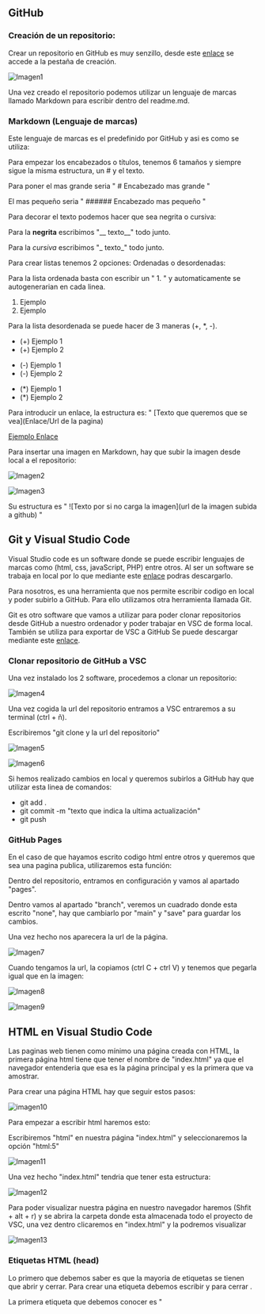 
## GitHub

### Creación de un repositorio:
Crear un repositorio en GitHub es muy senzillo, desde este [enlace](https://github.com/new) se accede a la pestaña de creación.

![Imagen1](https://github.com/ChristianMonrabal/Documentacion_MP4_UF1_MonrabalDonisChristian/blob/main/1.png?raw=true)

Una vez creado el repositorio podemos utilizar un lenguaje de marcas llamado Markdown para escribir dentro del readme.md.

### Markdown (Lenguaje de marcas)
Este lenguaje de marcas es el predefinido por GitHub y asi es como se utiliza:

Para empezar los encabezados o títulos, tenemos 6 tamaños y siempre sigue la misma estructura, un # y el texto.

Para poner el mas grande seria " # Encabezado mas grande "

El mas pequeño seria " ###### Encabezado mas pequeño "

Para decorar el texto podemos hacer que sea negrita o cursiva:

Para la __negrita__ escribimos "__ texto__" todo junto.

Para la _cursiva_ escribimos "_ texto_" todo junto.

Para crear listas tenemos 2 opciones: Ordenadas o desordenadas:

Para la lista ordenada basta con escribir un " 1. " y automaticamente se autogenerarian en cada linea.
1. Ejemplo 
2. Ejemplo 

Para la lista desordenada se puede hacer de 3 maneras (+, *, -).
+ (+) Ejemplo 1
+ (+) Ejemplo 2
- (-) Ejemplo 1
- (-) Ejemplo 2
* (*) Ejemplo 1
* (*) Ejemplo 2

Para introducir un enlace, la estructura es: " [Texto que queremos que se vea](Enlace/Url de la pagina)

[Ejemplo Enlace](https://github.com/ChristianMonrabal?tab=repositories)

Para insertar una imagen en Markdown, hay que subir la imagen desde local a el repositorio:

![Imagen2](https://github.com/ChristianMonrabal/Documentacion_MP4_UF1_MonrabalDonisChristian/blob/main/2.png?raw=true)

![Imagen3](https://github.com/ChristianMonrabal/Documentacion_MP4_UF1_MonrabalDonisChristian/blob/main/3.png?raw=true)

Su estructura es " ![Texto por si no carga la imagen](url de la imagen subida a github) "

## Git y Visual Studio Code

Visual Studio code es un software donde se puede escribir lenguajes de marcas como (html, css, javaScript, PHP) entre otros. Al ser un software se trabaja en local por lo que mediante este [enlace](https://code.visualstudio.com/download) podras descargarlo.

Para nosotros, es una herramienta que nos permite escribir codigo en local y poder subirlo a GitHub. Para ello utilizamos otra herramienta llamada Git.

Git es otro software que vamos a utilizar para poder clonar repositorios desde GitHub a nuestro ordenador y poder trabajar en VSC de forma local. También se utiliza para exportar de VSC a GitHub Se puede descargar mediante este [enlace](https://git-scm.com/downloads).

### Clonar repositorio de GitHub a VSC

Una vez instalado los 2 software, procedemos a clonar un repositorio:

![Imagen4](https://github.com/ChristianMonrabal/Documentacion_MP4_UF1_MonrabalDonisChristian/blob/main/4.png?raw=true)

Una vez cogida la url del repositorio entramos a VSC entraremos a su terminal (ctrl + ñ).

Escribiremos "git clone y la url del repositorio"

![Imagen5](https://github.com/ChristianMonrabal/Documentacion_MP4_UF1_MonrabalDonisChristian/blob/main/5.png?raw=true)

![Imagen6](https://github.com/ChristianMonrabal/Documentacion_MP4_UF1_MonrabalDonisChristian/blob/main/6.png?raw=true)

Si hemos realizado cambios en local y queremos subirlos a GitHub hay que utilizar esta linea de comandos:
- git add .
- git commit -m "texto que indica la ultima actualización"
- git push

### GitHub Pages
En el caso de que hayamos escrito codigo html entre otros y queremos que sea una pagina publica, utilizaremos esta función:

Dentro del repositorio, entramos en configuración y vamos al apartado "pages".

Dentro vamos al apartado "branch", veremos un cuadrado donde esta escrito "none", hay que cambiarlo por "main" y "save" para guardar los cambios.

Una vez hecho nos aparecera la url de la página.

![Imagen7](https://github.com/ChristianMonrabal/Documentacion_MP4_UF1_MonrabalDonisChristian/blob/main/7.png?raw=true)

Cuando tengamos la url, la copiamos (ctrl C + ctrl V) y tenemos que pegarla igual que en la imagen:

![Imagen8](https://github.com/ChristianMonrabal/Documentacion_MP4_UF1_MonrabalDonisChristian/blob/main/8.png?raw=true)

![Imagen9](https://github.com/ChristianMonrabal/Documentacion_MP4_UF1_MonrabalDonisChristian/blob/main/9.png?raw=true)

## HTML en Visual Studio Code

Las paginas web tienen como mínimo una página creada con HTML, la primera página html tiene que tener el nombre de "index.html" ya que el navegador entenderia que esa es la página principal y es la primera que va amostrar.

Para crear una página HTML hay que seguir estos pasos:

![imagen10](https://github.com/ChristianMonrabal/Documentacion_MP4_UF1_MonrabalDonisChristian/blob/main/10.png?raw=true)

Para empezar a escribir html haremos esto:

Escribiremos "html" en nuestra página "index.html" y seleccionaremos la opción "html:5"

![Imagen11](https://github.com/ChristianMonrabal/Documentacion_MP4_UF1_MonrabalDonisChristian/blob/main/11.png?raw=true)

Una vez hecho "index.html" tendria que tener esta estructura:

![Imagen12](https://github.com/ChristianMonrabal/Documentacion_MP4_UF1_MonrabalDonisChristian/blob/main/12.png?raw=true)

Para poder visualizar nuestra página en nuestro navegador haremos (Shfit + alt + r) y se abrira la carpeta donde esta almacenada todo el proyecto de VSC, una vez dentro clicaremos en "index.html" y la podremos visualizar

![Imagen13](https://github.com/ChristianMonrabal/Documentacion_MP4_UF1_MonrabalDonisChristian/blob/main/13.png?raw=true)

### Etiquetas HTML (head)
Lo primero que debemos saber es que la mayoria de etiquetas se tienen que abrir y cerrar. Para crear una etiqueta debemos escribir <etiqueta> y para cerrar </etiqueta>.

La primera etiqueta que debemos conocer es "<title>", se utiliza para el titulo de cada página en el navegador:

![Imagen14](https://github.com/ChristianMonrabal/Documentacion_MP4_UF1_MonrabalDonisChristian/blob/main/14.png?raw=true)
  
![Imagen15](https://github.com/ChristianMonrabal/Documentacion_MP4_UF1_MonrabalDonisChristian/blob/main/15.png?raw=true)
  
La siguiente es <link:favicon>, se utiliza para poner un icono en la página, para ello crearemos una carpeta llamada "img", donde guardaremos todas las iamgenes que queramos guardar:
  
![Imagen16](https://github.com/ChristianMonrabal/Documentacion_MP4_UF1_MonrabalDonisChristian/blob/main/16.png?raw=true)
  
Una vez hecho, descargaremos una imagen (cualquiera) y la meteremos en la carpeta "img" desde el explorador de archivos:

![Imagen17](https://github.com/ChristianMonrabal/Documentacion_MP4_UF1_MonrabalDonisChristian/blob/main/17.png?raw=true)
  
Utilizaremos la etiqueta "<link:favicon>" justo debajo de "<title>", esta es la estructura:
  
![Imagen18](https://github.com/ChristianMonrabal/Documentacion_MP4_UF1_MonrabalDonisChristian/blob/main/18.png?raw=true)

Este es el resultado:

![Imagen19](https://github.com/ChristianMonrabal/Documentacion_MP4_UF1_MonrabalDonisChristian/blob/main/19.png?raw=true)

## Etiquetas HTML (body)

![Imagen20](https://github.com/ChristianMonrabal/Documentacion_MP4_UF1_MonrabalDonisChristian/blob/main/20.png?raw=true)
  
## Estilos CSS
  
El CSS es el lenguaje para modificar el diseño al html.
  
Para vincular la hoja de estilos CSS al html, debemos crear un link en el head del html:
  
![Imagen21](https://github.com/ChristianMonrabal/Documentacion_MP4_UF1_MonrabalDonisChristian/blob/main/21.png)
  
## Tipos de selectores CSS
  
### Selector Tipo:
  
Se utiliza para todas las mismas etiquetas de la pagina html
  
En el caso de la siguiente imagen, tenemos un h6, este selector modificara de tal forma que __TODOS__ los h6 sean de color "aqua"

Imagen22
  
### Selector de clase
  
El selector de clase selecciona todos los elementos con una determinada clase. Se representa con el símbolo . seguido del nombre de la clase
  
En la pagina html, tenemos que expresar mediante el atributo "class", el nombre de la clase
  
Imagen23
Imagen24
  
### Selector ID:
  
Selecciona un elemento basándose en el valor de su atributo id.
  
Se expresa mediante un #
  
Este selector es como el DNI de las personas, solo puede haber 1 igual, no se puede repetir, en este caso el mismo id.

Imagen25
Imagen26
  
### Selector Universal:

Selecciona todos los elementos.

Se expresa mediante *

Imagen27
  
## Atributos CSS

Imagen28

  
